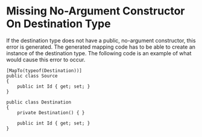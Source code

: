 # Missing No-Argument Constructor On Destination Type
If the destination type does not have a public, no-argument constructor, this error is generated. The generated mapping code has to be able to create an instance of the destination type. The following code is an example of what would cause this error to occur.
```
[MapTo(typeof(Destination))]
public class Source
{
	public int Id { get; set; }
}

public class Destination
{
	private Destination() { }
	
	public int Id { get; set; }
}
```

